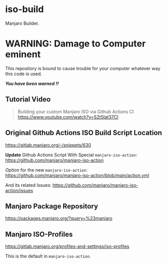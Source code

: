 # iso-build
Manjaro Builder.

# WARNING: Damage to Computer eminent

This repository is bound to cause trouble for your computer
whatever way this code is used.

***You have been warned !!***

## Tutorial Video

> Building your custom Manjaro ISO via Github Actions CI
https://www.youtube.com/watch?v=S2t5Iat37CI

## Original Github Actions ISO Build Script Location

https://gitlab.manjaro.org/-/snippets/630

**Update** Github Actions Script With Special `manjaro-iso-action`:
https://github.com/manjaro/manjaro-iso-action

*Option* for the new `manjaro-iso-action`:
https://github.com/manjaro/manjaro-iso-action/blob/main/action.yml

And its related Issues:
https://github.com/manjaro/manjaro-iso-action/issues

## Manjaro Package Repository

https://packages.manjaro.org/?query=%23manjaro

## Manjaro ISO-Profiles

https://gitlab.manjaro.org/profiles-and-settings/iso-profiles

This is the default in `manjaro-iso-action`.

